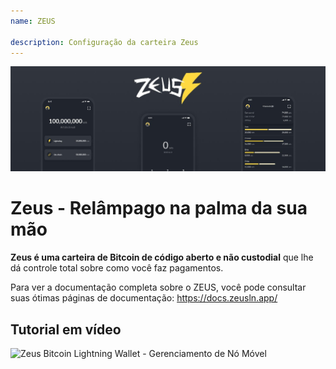```yaml
---
name: ZEUS

description: Configuração da carteira Zeus
---
```


![Zeus](assets/cover.jpeg)

# Zeus - Relâmpago na palma da sua mão

**Zeus é uma carteira de Bitcoin de código aberto e não custodial** que lhe dá controle total sobre como você faz pagamentos.

Para ver a documentação completa sobre o ZEUS, você pode consultar suas ótimas páginas de documentação: https://docs.zeusln.app/

## Tutorial em vídeo

![Zeus Bitcoin Lightning Wallet - Gerenciamento de Nó Móvel](https://youtu.be/hmmehTnV3ys)
